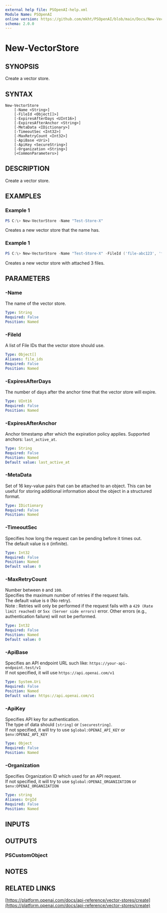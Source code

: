 ```yaml
---
external help file: PSOpenAI-help.xml
Module Name: PSOpenAI
online version: https://github.com/mkht/PSOpenAI/blob/main/Docs/New-VectorStore.md
schema: 2.0.0
---
```


# New-VectorStore

## SYNOPSIS
Create a vector store.

## SYNTAX

```
New-VectorStore
    [-Name <String>]
    [-FileId <Object[]>]
    [-ExpiresAfterDays <UInt16>]
    [-ExpiresAfterAnchor <String>]
    [-MetaData <IDictionary>]
    [-TimeoutSec <Int32>]
    [-MaxRetryCount <Int32>]
    [-ApiBase <Uri>]
    [-ApiKey <SecureString>]
    [-Organization <String>]
    [<CommonParameters>]
```

## DESCRIPTION
Create a vector store.

## EXAMPLES

### Example 1
```powershell
PS C:\> New-VectorStore -Name "Test-Store-X"
```

Creates a new vector store that the name has.

### Example 1
```powershell
PS C:\> New-VectorStore -Name "Test-Store-X" -FileId ('file-abc123', 'file-def456', 'file-ghi789')
```

Creates a new vector store with attached 3 files.

## PARAMETERS

### -Name
The name of the vector store.

```yaml
Type: String
Required: False
Position: Named
```

### -FileId
A list of File IDs that the vector store should use.

```yaml
Type: Object[]
Aliases: file_ids
Required: False
Position: Named
```

### -ExpiresAfterDays
The number of days after the anchor time that the vector store will expire.

```yaml
Type: UInt16
Required: False
Position: Named
```

### -ExpiresAfterAnchor
Anchor timestamp after which the expiration policy applies. Supported anchors: `last_active_at`.

```yaml
Type: String
Required: False
Position: Named
Default value: last_active_at
```

### -MetaData
Set of 16 key-value pairs that can be attached to an object. This can be useful for storing additional information about the object in a structured format.

```yaml
Type: IDictionary
Required: False
Position: Named
```

### -TimeoutSec
Specifies how long the request can be pending before it times out.  
The default value is `0` (infinite).

```yaml
Type: Int32
Required: False
Position: Named
Default value: 0
```

### -MaxRetryCount
Number between `0` and `100`.  
Specifies the maximum number of retries if the request fails.  
The default value is `0` (No retry).  
Note : Retries will only be performed if the request fails with a `429 (Rate limit reached)` or `5xx (Server side errors)` error. Other errors (e.g., authentication failure) will not be performed.  

```yaml
Type: Int32
Required: False
Position: Named
Default value: 0
```

### -ApiBase
Specifies an API endpoint URL such like: `https://your-api-endpoint.test/v1`  
If not specified, it will use `https://api.openai.com/v1`

```yaml
Type: System.Uri
Required: False
Position: Named
Default value: https://api.openai.com/v1
```

### -ApiKey
Specifies API key for authentication.  
The type of data should `[string]` or `[securestring]`.  
If not specified, it will try to use `$global:OPENAI_API_KEY` or `$env:OPENAI_API_KEY`

```yaml
Type: Object
Required: False
Position: Named
```

### -Organization
Specifies Organization ID which used for an API request.  
If not specified, it will try to use `$global:OPENAI_ORGANIZATION` or `$env:OPENAI_ORGANIZATION`

```yaml
Type: string
Aliases: OrgId
Required: False
Position: Named
```

## INPUTS

## OUTPUTS

### PSCustomObject

## NOTES

## RELATED LINKS

[https://platform.openai.com/docs/api-reference/vector-stores/create](https://platform.openai.com/docs/api-reference/vector-stores/create)
